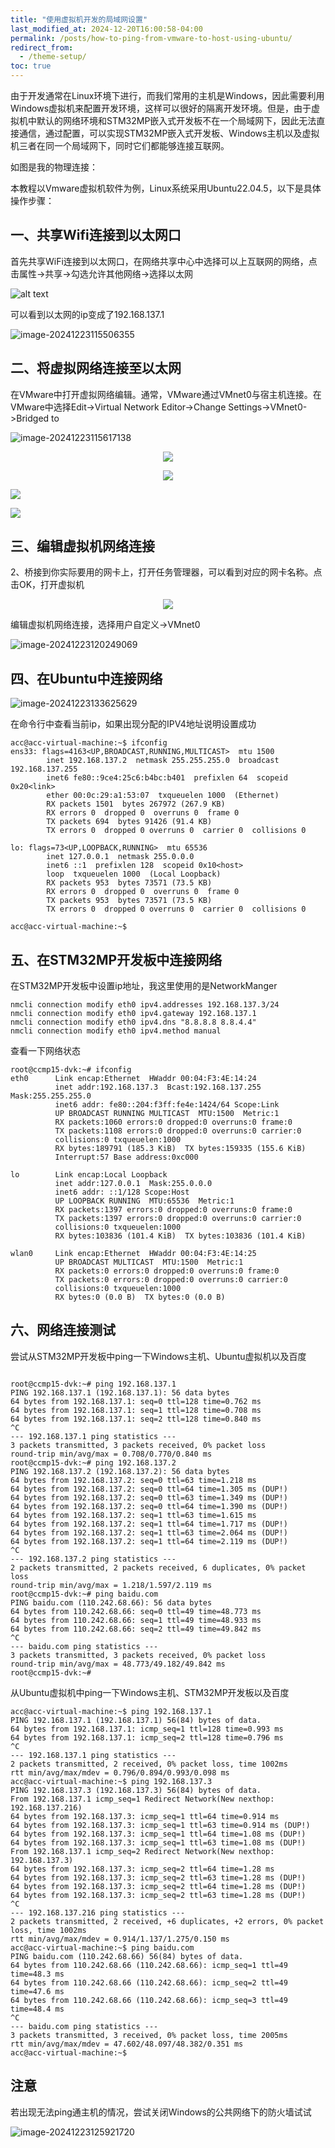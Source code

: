 ```yaml
---
title: "使用虚拟机开发的局域网设置"
last_modified_at: 2024-12-20T16:00:58-04:00
permalink: /posts/how-to-ping-from-vmware-to-host-using-ubuntu/
redirect_from:
  - /theme-setup/
toc: true
---
```


由于开发通常在Linux环境下进行，而我们常用的主机是Windows，因此需要利用Windows虚拟机来配置开发环境，这样可以很好的隔离开发环境。但是，由于虚拟机中默认的网络环境和STM32MP嵌入式开发板不在一个局域网下，因此无法直接通信，通过配置，可以实现STM32MP嵌入式开发板、Windows主机以及虚拟机三者在同一个局域网下，同时它们都能够连接互联网。

如图是我的物理连接：

本教程以Vmware虚拟机软件为例，Linux系统采用Ubuntu22.04.5，以下是具体操作步骤：

## 一、共享Wifi连接到以太网口
首先共享WiFi连接到以太网口，在网络共享中心中选择可以上互联网的网络，点击属性->共享->勾选允许其他网络->选择以太网

![alt text](https://cdn.jsdelivr.net/gh/dwgan/PicGo/img/image.png)



可以看到以太网的ip变成了192.168.137.1

![image-20241223115506355](https://cdn.jsdelivr.net/gh/dwgan/PicGo/img/image-20241223115506355.png)

## 二、将虚拟网络连接至以太网

在VMware中打开虚拟网络编辑。通常，VMware通过VMnet0与宿主机连接。在VMware中选择Edit->Virtual Network Editor->Change Settings->VMnet0->Bridged to

![image-20241223115617138](https://cdn.jsdelivr.net/gh/dwgan/PicGo/img/image-20241223115617138.png)



<p align="center">
  <img src="https://cdn.jsdelivr.net/gh/dwgan/PicGo/img/image-20241203162302053.png" style="zoom: 100%;" />
</p>
<p align="center">
  <img src="https://cdn.jsdelivr.net/gh/dwgan/PicGo/img/image-20241223115824726.png" style="zoom: 100%;" />
</p>




![](https://cdn.jsdelivr.net/gh/dwgan/PicGo/img/image-20241203162302053.png)

![](https://cdn.jsdelivr.net/gh/dwgan/PicGo/img/image-20241203162410872.png)



## 三、编辑虚拟机网络连接

2、桥接到你实际要用的网卡上，打开任务管理器，可以看到对应的网卡名称。点击OK，打开虚拟机

<p align="center">
  <img src="https://cdn.jsdelivr.net/gh/dwgan/PicGo/img/image-20241223115824726.png" style="zoom: 100%;" />
</p>
编辑虚拟机网络连接，选择用户自定义->VMnet0



![image-20241223120249069](https://cdn.jsdelivr.net/gh/dwgan/PicGo/img/image-20241223120249069.png)

## 四、在Ubuntu中连接网络

![image-20241223133625629](https://cdn.jsdelivr.net/gh/dwgan/PicGo/img/image-20241223133625629.png)

在命令行中查看当前ip，如果出现分配的IPV4地址说明设置成功

```shell
acc@acc-virtual-machine:~$ ifconfig
ens33: flags=4163<UP,BROADCAST,RUNNING,MULTICAST>  mtu 1500
        inet 192.168.137.2  netmask 255.255.255.0  broadcast 192.168.137.255
        inet6 fe80::9ce4:25c6:b4bc:b401  prefixlen 64  scopeid 0x20<link>
        ether 00:0c:29:a1:53:07  txqueuelen 1000  (Ethernet)
        RX packets 1501  bytes 267972 (267.9 KB)
        RX errors 0  dropped 0  overruns 0  frame 0
        TX packets 694  bytes 91426 (91.4 KB)
        TX errors 0  dropped 0 overruns 0  carrier 0  collisions 0

lo: flags=73<UP,LOOPBACK,RUNNING>  mtu 65536
        inet 127.0.0.1  netmask 255.0.0.0
        inet6 ::1  prefixlen 128  scopeid 0x10<host>
        loop  txqueuelen 1000  (Local Loopback)
        RX packets 953  bytes 73571 (73.5 KB)
        RX errors 0  dropped 0  overruns 0  frame 0
        TX packets 953  bytes 73571 (73.5 KB)
        TX errors 0  dropped 0 overruns 0  carrier 0  collisions 0

acc@acc-virtual-machine:~$ 
```

## 五、在STM32MP开发板中连接网络

在STM32MP开发板中设置ip地址，我这里使用的是NetworkManger

```shell
nmcli connection modify eth0 ipv4.addresses 192.168.137.3/24
nmcli connection modify eth0 ipv4.gateway 192.168.137.1
nmcli connection modify eth0 ipv4.dns "8.8.8.8 8.8.4.4"
nmcli connection modify eth0 ipv4.method manual
```

查看一下网络状态

```shell
root@ccmp15-dvk:~# ifconfig
eth0      Link encap:Ethernet  HWaddr 00:04:F3:4E:14:24
          inet addr:192.168.137.3  Bcast:192.168.137.255  Mask:255.255.255.0
          inet6 addr: fe80::204:f3ff:fe4e:1424/64 Scope:Link
          UP BROADCAST RUNNING MULTICAST  MTU:1500  Metric:1
          RX packets:1060 errors:0 dropped:0 overruns:0 frame:0
          TX packets:1108 errors:0 dropped:0 overruns:0 carrier:0
          collisions:0 txqueuelen:1000
          RX bytes:189791 (185.3 KiB)  TX bytes:159335 (155.6 KiB)
          Interrupt:57 Base address:0xc000

lo        Link encap:Local Loopback
          inet addr:127.0.0.1  Mask:255.0.0.0
          inet6 addr: ::1/128 Scope:Host
          UP LOOPBACK RUNNING  MTU:65536  Metric:1
          RX packets:1397 errors:0 dropped:0 overruns:0 frame:0
          TX packets:1397 errors:0 dropped:0 overruns:0 carrier:0
          collisions:0 txqueuelen:1000
          RX bytes:103836 (101.4 KiB)  TX bytes:103836 (101.4 KiB)

wlan0     Link encap:Ethernet  HWaddr 00:04:F3:4E:14:25
          UP BROADCAST MULTICAST  MTU:1500  Metric:1
          RX packets:0 errors:0 dropped:0 overruns:0 frame:0
          TX packets:0 errors:0 dropped:0 overruns:0 carrier:0
          collisions:0 txqueuelen:1000
          RX bytes:0 (0.0 B)  TX bytes:0 (0.0 B)
```

## 六、网络连接测试

尝试从STM32MP开发板中ping一下Windows主机、Ubuntu虚拟机以及百度

```shell

root@ccmp15-dvk:~# ping 192.168.137.1
PING 192.168.137.1 (192.168.137.1): 56 data bytes
64 bytes from 192.168.137.1: seq=0 ttl=128 time=0.762 ms
64 bytes from 192.168.137.1: seq=1 ttl=128 time=0.708 ms
64 bytes from 192.168.137.1: seq=2 ttl=128 time=0.840 ms
^C
--- 192.168.137.1 ping statistics ---
3 packets transmitted, 3 packets received, 0% packet loss
round-trip min/avg/max = 0.708/0.770/0.840 ms
root@ccmp15-dvk:~# ping 192.168.137.2
PING 192.168.137.2 (192.168.137.2): 56 data bytes
64 bytes from 192.168.137.2: seq=0 ttl=63 time=1.218 ms
64 bytes from 192.168.137.2: seq=0 ttl=64 time=1.305 ms (DUP!)
64 bytes from 192.168.137.2: seq=0 ttl=63 time=1.349 ms (DUP!)
64 bytes from 192.168.137.2: seq=0 ttl=64 time=1.390 ms (DUP!)
64 bytes from 192.168.137.2: seq=1 ttl=63 time=1.615 ms
64 bytes from 192.168.137.2: seq=1 ttl=64 time=1.717 ms (DUP!)
64 bytes from 192.168.137.2: seq=1 ttl=63 time=2.064 ms (DUP!)
64 bytes from 192.168.137.2: seq=1 ttl=64 time=2.119 ms (DUP!)
^C
--- 192.168.137.2 ping statistics ---
2 packets transmitted, 2 packets received, 6 duplicates, 0% packet loss
round-trip min/avg/max = 1.218/1.597/2.119 ms
root@ccmp15-dvk:~# ping baidu.com
PING baidu.com (110.242.68.66): 56 data bytes
64 bytes from 110.242.68.66: seq=0 ttl=49 time=48.773 ms
64 bytes from 110.242.68.66: seq=1 ttl=49 time=48.933 ms
64 bytes from 110.242.68.66: seq=2 ttl=49 time=49.842 ms
^C
--- baidu.com ping statistics ---
3 packets transmitted, 3 packets received, 0% packet loss
round-trip min/avg/max = 48.773/49.182/49.842 ms
root@ccmp15-dvk:~#

```

从Ubuntu虚拟机中ping一下Windows主机、STM32MP开发板以及百度

```shell
acc@acc-virtual-machine:~$ ping 192.168.137.1
PING 192.168.137.1 (192.168.137.1) 56(84) bytes of data.
64 bytes from 192.168.137.1: icmp_seq=1 ttl=128 time=0.993 ms
64 bytes from 192.168.137.1: icmp_seq=2 ttl=128 time=0.796 ms
^C
--- 192.168.137.1 ping statistics ---
2 packets transmitted, 2 received, 0% packet loss, time 1002ms
rtt min/avg/max/mdev = 0.796/0.894/0.993/0.098 ms
acc@acc-virtual-machine:~$ ping 192.168.137.3
PING 192.168.137.3 (192.168.137.3) 56(84) bytes of data.
From 192.168.137.1 icmp_seq=1 Redirect Network(New nexthop: 192.168.137.216)
64 bytes from 192.168.137.3: icmp_seq=1 ttl=64 time=0.914 ms
64 bytes from 192.168.137.3: icmp_seq=1 ttl=63 time=0.914 ms (DUP!)
64 bytes from 192.168.137.3: icmp_seq=1 ttl=64 time=1.08 ms (DUP!)
64 bytes from 192.168.137.3: icmp_seq=1 ttl=63 time=1.08 ms (DUP!)
From 192.168.137.1 icmp_seq=2 Redirect Network(New nexthop: 192.168.137.3)
64 bytes from 192.168.137.3: icmp_seq=2 ttl=64 time=1.28 ms
64 bytes from 192.168.137.3: icmp_seq=2 ttl=63 time=1.28 ms (DUP!)
64 bytes from 192.168.137.3: icmp_seq=2 ttl=64 time=1.28 ms (DUP!)
64 bytes from 192.168.137.3: icmp_seq=2 ttl=63 time=1.28 ms (DUP!)
^C
--- 192.168.137.216 ping statistics ---
2 packets transmitted, 2 received, +6 duplicates, +2 errors, 0% packet loss, time 1002ms
rtt min/avg/max/mdev = 0.914/1.137/1.275/0.150 ms
acc@acc-virtual-machine:~$ ping baidu.com
PING baidu.com (110.242.68.66) 56(84) bytes of data.
64 bytes from 110.242.68.66 (110.242.68.66): icmp_seq=1 ttl=49 time=48.3 ms
64 bytes from 110.242.68.66 (110.242.68.66): icmp_seq=2 ttl=49 time=47.6 ms
64 bytes from 110.242.68.66 (110.242.68.66): icmp_seq=3 ttl=49 time=48.4 ms
^C
--- baidu.com ping statistics ---
3 packets transmitted, 3 received, 0% packet loss, time 2005ms
rtt min/avg/max/mdev = 47.602/48.097/48.382/0.351 ms
acc@acc-virtual-machine:~$ 

```

## 注意

若出现无法ping通主机的情况，尝试关闭Windows的公共网络下的防火墙试试

![image-20241223125921720](https://cdn.jsdelivr.net/gh/dwgan/PicGo/img/image-20241223125921720.png)
